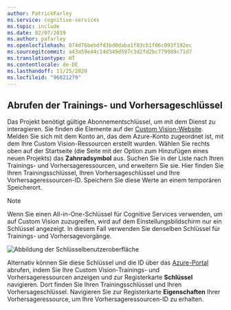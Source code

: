 ```yaml
---
author: PatrickFarley
ms.service: cognitive-services
ms.topic: include
ms.date: 02/07/2019
ms.author: pafarley
ms.openlocfilehash: 874d76bebdfd3bd0daba1f83cb1f06c093f192ec
ms.sourcegitcommit: a43a59e44c14d349d597c3d2fd2bc779989c71d7
ms.translationtype: HT
ms.contentlocale: de-DE
ms.lasthandoff: 11/25/2020
ms.locfileid: "96021279"
---
```

## <a name="get-the-training-and-prediction-keys"></a>Abrufen der Trainings- und Vorhersageschlüssel

Das Projekt benötigt gültige Abonnementschlüssel, um mit dem Dienst zu interagieren. Sie finden die Elemente auf der [Custom Vision-Website](https://customvision.ai). Melden Sie sich mit dem Konto an, das dem Azure-Konto zugeordnet ist, mit dem Ihre Custom Vision-Ressourcen erstellt wurden. Wählen Sie rechts oben auf der Startseite (die Seite mit der Option zum Hinzufügen eines neuen Projekts) das __Zahnradsymbol__ aus. Suchen Sie in der Liste nach Ihren Trainings- und Vorhersageressourcen, und erweitern Sie sie. Hier finden Sie Ihren Trainingsschlüssel, Ihren Vorhersageschlüssel und Ihre Vorhersageressourcen-ID. Speichern Sie diese Werte an einem temporären Speicherort.

> [!NOTE]
> Wenn Sie einen All-in-One-Schlüssel für Cognitive Services verwenden, um auf Custom Vision zuzugreifen, wird auf dem Einstellungsbildschirm nur ein Schlüssel angezeigt. In diesem Fall verwenden Sie denselben Schlüssel für Trainings- und Vorhersagevorgänge.

![Abbildung der Schlüsselbenutzeroberfläche](../media/csharp-tutorial/training-prediction-keys.png)

Alternativ können Sie diese Schlüssel und die ID über das [Azure-Portal](https://www.portal.azure.com) abrufen, indem Sie Ihre Custom Vision-Trainings- und Vorhersageressourcen anzeigen und zur Registerkarte __Schlüssel__ navigieren. Dort finden Sie Ihren Trainingsschlüssel und Ihren Vorhersageschlüssel. Navigieren Sie zur Registerkarte __Eigenschaften__ Ihrer Vorhersageressource, um Ihre Vorhersageressourcen-ID zu erhalten.

